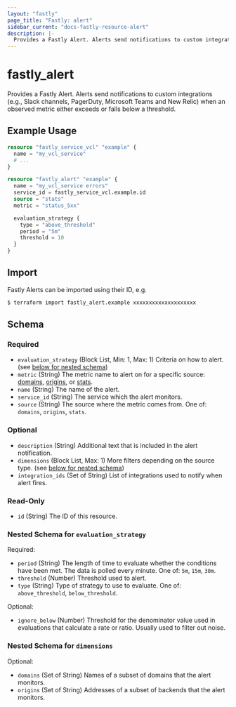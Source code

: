 ```yaml
---
layout: "fastly"
page_title: "Fastly: alert"
sidebar_current: "docs-fastly-resource-alert"
description: |-
  Provides a Fastly Alert. Alerts send notifications to custom integrations (e.g., Slack channels, PagerDuty, Microsoft Teams and New Relic) when an observed metric either exceeds or falls below a threshold.
---
```


# fastly_alert

Provides a Fastly Alert. Alerts send notifications to custom integrations (e.g., Slack channels, PagerDuty, Microsoft Teams and New Relic) when an observed metric either exceeds or falls below a threshold.

## Example Usage

```terraform
resource "fastly_service_vcl" "example" {
  name = "my_vcl_service"
  # ...
}

resource "fastly_alert" "example" {
  name = "my_vcl_service errors"
  service_id = fastly_service_vcl.example.id
  source = "stats"
  metric = "status_5xx"

  evaluation_strategy {
    type = "above_threshold"
    period = "5m"
    threshold = 10
  }
}
```

## Import

Fastly Alerts can be imported using their ID, e.g.

```sh
$ terraform import fastly_alert.example xxxxxxxxxxxxxxxxxxxx
```

<!-- schema generated by tfplugindocs -->
## Schema

### Required

- `evaluation_strategy` (Block List, Min: 1, Max: 1) Criteria on how to alert. (see [below for nested schema](#nestedblock--evaluation_strategy))
- `metric` (String) The metric name to alert on for a specific source: [domains](https://developer.fastly.com/reference/api/metrics-stats/domain-inspector/historical), [origins](https://developer.fastly.com/reference/api/metrics-stats/origin-inspector/historical), or [stats](https://developer.fastly.com/reference/api/metrics-stats/historical-stats).
- `name` (String) The name of the alert.
- `service_id` (String) The service which the alert monitors.
- `source` (String) The source where the metric comes from. One of: `domains`, `origins`, `stats`.

### Optional

- `description` (String) Additional text that is included in the alert notification.
- `dimensions` (Block List, Max: 1) More filters depending on the source type. (see [below for nested schema](#nestedblock--dimensions))
- `integration_ids` (Set of String) List of integrations used to notify when alert fires.

### Read-Only

- `id` (String) The ID of this resource.

<a id="nestedblock--evaluation_strategy"></a>
### Nested Schema for `evaluation_strategy`

Required:

- `period` (String) The length of time to evaluate whether the conditions have been met. The data is polled every minute. One of: `5m`, `15m`, `30m`.
- `threshold` (Number) Threshold used to alert.
- `type` (String) Type of strategy to use to evaluate. One of: `above_threshold`, `below_threshold`.

Optional:

- `ignore_below` (Number) Threshold for the denominator value used in evaluations that calculate a rate or ratio. Usually used to filter out noise.


<a id="nestedblock--dimensions"></a>
### Nested Schema for `dimensions`

Optional:

- `domains` (Set of String) Names of a subset of domains that the alert monitors.
- `origins` (Set of String) Addresses of a subset of backends that the alert monitors.
